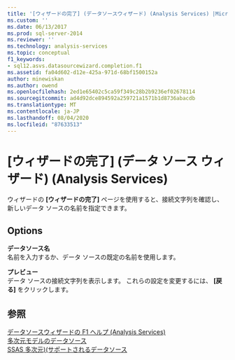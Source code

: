 ```yaml
---
title: '[ウィザードの完了] (データソースウィザード) (Analysis Services) |Microsoft Docs'
ms.custom: ''
ms.date: 06/13/2017
ms.prod: sql-server-2014
ms.reviewer: ''
ms.technology: analysis-services
ms.topic: conceptual
f1_keywords:
- sql12.asvs.datasourcewizard.completion.f1
ms.assetid: fa04d602-d12e-425a-971d-68bf1500152a
author: minewiskan
ms.author: owend
ms.openlocfilehash: 2ed1e65402c5ca59f349c28b2b9236ef02678114
ms.sourcegitcommit: ad4d92dce894592a259721a1571b1d8736abacdb
ms.translationtype: MT
ms.contentlocale: ja-JP
ms.lasthandoff: 08/04/2020
ms.locfileid: "87633513"
---
```

# <a name="completing-the-wizard-data-source-wizard-analysis-services"></a>[ウィザードの完了] (データ ソース ウィザード) (Analysis Services)
  ウィザードの **[ウィザードの完了]** ページを使用すると、接続文字列を確認し、新しいデータ ソースの名前を指定できます。  
  
## <a name="options"></a>Options  
 **データソース名**  
 名前を入力するか、データ ソースの既定の名前を使用します。  
  
 **プレビュー**  
 データ ソースの接続文字列を表示します。 これらの設定を変更するには、 **[戻る]** をクリックします。  
  
## <a name="see-also"></a>参照  
 [データソースウィザードの F1 ヘルプ &#40;Analysis Services&#41;](data-source-wizard-f1-help-analysis-services.md)   
 [多次元モデルのデータソース](multidimensional-models/data-sources-in-multidimensional-models.md)   
 [SSAS 多次元&#41;&#40;サポートされるデータソース](multidimensional-models/supported-data-sources-ssas-multidimensional.md)  
  
  
